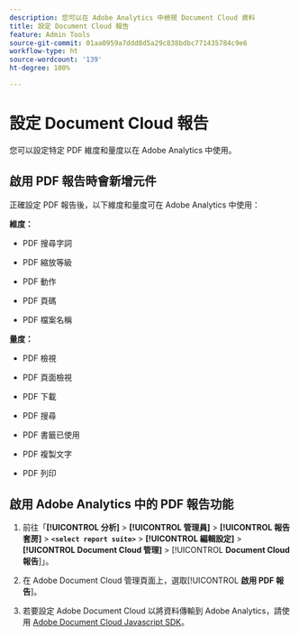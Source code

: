 ```yaml
---
description: 您可以在 Adobe Analytics 中檢視 Document Cloud 資料
title: 設定 Document Cloud 報告
feature: Admin Tools
source-git-commit: 01aa0959a7ddd8d5a29c838bdbc771435784c9e6
workflow-type: ht
source-wordcount: '139'
ht-degree: 100%

---
```



# 設定 Document Cloud 報告

您可以設定特定 PDF 維度和量度以在 Adobe Analytics 中使用。

## 啟用 PDF 報告時會新增元件

正確設定 PDF 報告後，以下維度和量度可在 Adobe Analytics 中使用：

**維度：**

* PDF 搜尋字詞

* PDF 縮放等級

* PDF 動作

* PDF 頁碼

* PDF 檔案名稱

**量度：**

* PDF 檢視

* PDF 頁面檢視

* PDF 下載

* PDF 搜尋

* PDF 書籤已使用

* PDF 複製文字

* PDF 列印

## 啟用 Adobe Analytics 中的 PDF 報告功能

1. 前往「**[!UICONTROL 分析]** > **[!UICONTROL 管理員]** > **[!UICONTROL 報告套房]** > **`<select report suite>`** > **[!UICONTROL 編輯設定]** > **[!UICONTROL Document Cloud 管理]** > [!UICONTROL **Document Cloud 報告**]」。

1. 在 Adobe Document Cloud 管理頁面上，選取&#x200B;[!UICONTROL **啟用 PDF 報告**]。

1. 若要設定 Adobe Document Cloud 以將資料傳輸到 Adobe Analytics，請使用 [Adobe Document Cloud Javascript SDK](https://www.adobe.io/apis/documentcloud/dcsdk.html)。


